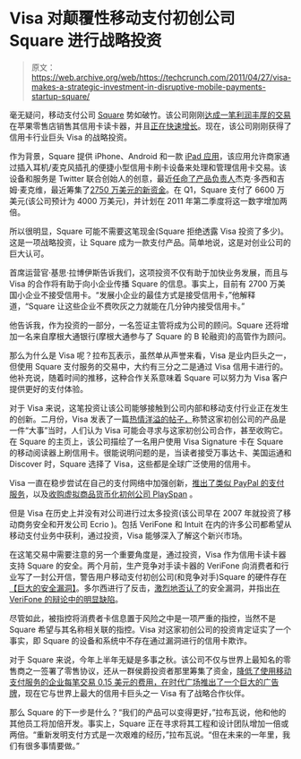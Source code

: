 # Visa 对颠覆性移动支付初创公司 Square 进行战略投资

> 原文：<https://web.archive.org/web/https://techcrunch.com/2011/04/27/visa-makes-a-strategic-investment-in-disruptive-mobile-payments-startup-square/>

毫无疑问，移动支付公司 [Square](https://web.archive.org/web/20230324061347/https://squareup.com/) 势如破竹。该公司刚刚[达成一笔利润丰厚的交易](https://web.archive.org/web/20230324061347/https://techcrunch.com/2011/04/16/square-apple/)在苹果零售店销售其信用卡读卡器，并且[正在快速增长](https://web.archive.org/web/20230324061347/https://techcrunch.com/2011/03/02/square-now-processing-1-million-in-mobile-payments-per-day/)。现在，该公司刚刚获得了信用卡行业巨头 Visa 的战略投资。

作为背景，Square 提供 iPhone、Android 和一款 [iPad 应用](https://web.archive.org/web/20230324061347/https://techcrunch.com/2010/04/03/square-ipad/)，该应用允许商家通过插入耳机/麦克风插孔的便捷小型信用卡刷卡设备来处理和管理信用卡交易。该设备和服务是 Twitter 联合创始人的创意，最近[任命了产品负责人](https://web.archive.org/web/20230324061347/https://techcrunch.com/2011/03/28/jack-dorsey-takes-over-product-again-at-twitter-as-executive-chairman/)杰克·多西和吉姆·麦克维，最近筹集了[2750 万美元的新资金](https://web.archive.org/web/20230324061347/https://techcrunch.com/2011/01/10/sequoia-leads-27-5-million-round-in-mobile-payments-startup-square/)。在 Q1，Square 支付了 6600 万美元(该公司预计为 4000 万美元)，并计划在 2011 年第二季度将这一数字增加两倍。

所以很明显，Square 可能不需要这笔现金(Square 拒绝透露 Visa 投资了多少)。这是一项战略投资，让 Square 成为一款支付产品。简单地说，这是对创业公司的巨大认可。

首席运营官·基思·拉博伊斯告诉我们，这项投资不仅有助于加快业务发展，而且与 Visa 的合作将有助于向小企业传播 Square 的信息。事实上，目前有 2700 万美国小企业不接受信用卡。“发展小企业的最佳方式是接受信用卡，”他解释道，“Square 让这些企业不费吹灰之力就能在几分钟内接受信用卡。”

他告诉我，作为投资的一部分，一名签证主管将成为公司的顾问。Square 还将增加一名来自摩根大通银行(摩根大通参与了 Square 的 B 轮融资)的高管作为顾问。

那么为什么是 Visa 呢？拉布瓦表示，虽然单从声誉来看，Visa 是业内巨头之一，但使用 Square 支付服务的交易中，大约有三分之二是通过 Visa 信用卡进行的。他补充说，随着时间的推移，这种合作关系意味着 Square 可以努力为 Visa 客户提供更好的支付体验。

对于 Visa 来说，这笔投资让该公司能够接触到公司内部和移动支付行业正在发生的创新。二月份，Visa 发表了一篇[热情洋溢的帖子，](https://web.archive.org/web/20230324061347/http://venturebeat.com/2011/02/16/visa-mobile-payment-square/)称赞这家初创公司的产品是一件“大事”当时，人们认为 Visa 可能会寻求与这家初创公司合作，甚至收购它。在 Square 的主页上，该公司描绘了一名用户使用 Visa Signature 卡在 Square 的移动阅读器上刷信用卡。很能说明问题的是，当读者接受万事达卡、美国运通和 Discover 时，Square 选择了 Visa，这些都是全球广泛使用的信用卡。

Visa 一直在稳步尝试在自己的支付网络中加强创新，[推出了类似 PayPal 的支付服务](https://web.archive.org/web/20230324061347/https://techcrunch.com/2011/03/16/visa-unveils-paypal-like-personal-payments-service-for-u-s-consumers/)，以及[收购虚拟商品货币化初创公司 PlaySpan](https://web.archive.org/web/20230324061347/https://techcrunch.com/2011/02/09/visa-buys-virtual-goods-monetization-platform-playspan-for-190-million-in-cash/) 。

但是 Visa 在历史上并没有对公司进行过太多投资(该公司早在 2007 年就投资了移动商务安全和开发公司 Ecrio )。包括 VeriFone 和 Intuit 在内的许多公司都希望从移动支付业务中获利，通过投资，Visa 能够深入了解这个新兴市场。

在这笔交易中需要注意的另一个重要角度是，通过投资，Visa 作为信用卡读卡器支持 Square 的安全。两个月前，生产竞争对手读卡器的 VeriFone 向消费者和行业写了一封公开信，警告用户移动支付初创公司(和竞争对手)Square 的硬件存在[【巨大的安全漏洞】](https://web.archive.org/web/20230324061347/https://techcrunch.com/2011/03/09/verifone-takes-the-gloves-off-accuses-square-of-serious-security-hole/)。多尔西进行了反击，[激烈地否认了](https://web.archive.org/web/20230324061347/https://techcrunch.com/2011/03/09/squares-jack-dorsey-verifones-security-hole-allegation-is-not-a-fair-or-accurate-claim/)的安全漏洞，并指出[在 VeriFone 的辩论中的明显缺陷](https://web.archive.org/web/20230324061347/http://www.mobilecrunch.com/2011/03/09/dont-believe-the-fud-square-is-only-as-insecure-as-you-let-it-be/)。

尽管如此，被指控将消费者卡信息置于风险之中是一项严重的指控，当然不是 Square 希望与其名称相关联的指控。Visa 对这家初创公司的投资肯定证实了一个事实，即 Square 的设备和系统中不存在通过漏洞进行的信用卡欺诈。

对于 Square 来说，今年上半年无疑是多事之秋。该公司不仅与世界上最知名的零售商之一签署了零售协议，还从一群侯爵投资者那里筹集了资金，[降低了使用移动支付服务的企业每笔交易 0.15 美元的费用，](https://web.archive.org/web/20230324061347/https://techcrunch.com/2011/02/22/mobile-payments-startup-square-ups-the-ante-drops-transaction-fee-for-businesses/)[在时代广场推出了一个巨大的广告牌](https://web.archive.org/web/20230324061347/https://techcrunch.com/2011/02/11/square-turns-two-and-celebrates-with-a-massive-times-square-billboard/)，现在它与世界上最大的信用卡巨头之一 Visa 有了战略合作伙伴。

那么 Square 的下一步是什么？“我们的产品可以变得更好，”拉布瓦说，他和他的其他员工将加倍开发。事实上，Square 正在寻求将其工程和设计团队增加一倍或两倍。“重新发明支付方式是一次艰难的经历，”拉布瓦说。“但在未来的一年里，我们有很多事情要做。”